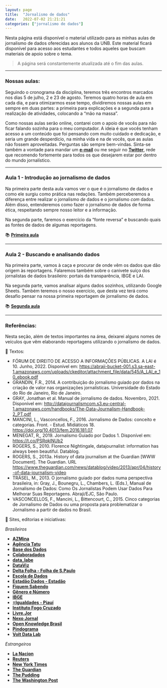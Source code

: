 ```yaml
---
layout: page
title:  "Jornalismo de dados"
date:   2022-07-02 21:21:21 
categories: ["jornalismo de dados"]
---
```

Nesta página está disponível o material utilizado para as minhas aulas de jornalismo de dados oferecidas aos alunos da UNB. Este material ficará disponível para acesso aos estudantes e todos aqueles que buscam materiais de apoio sobre o tema.
> A página será constantemente atualizada até o fim das aulas.
 
---  
 
### Nossas aulas:
Seguindo o cronograma da disciplina, teremos três encontros marcados nos dias 5 de julho, 2 e 23 de agosto. Teremos quatro horas de aula em cada dia, e para otimizarmos esse tempo, dividiremos nossas aulas em sempre em duas partes: a primeira para explicações e a segunda para a realização de atividades, colocando a “mão na massa”.
 
Como nossas aulas serão online, contarei com o apoio de vocês para não ficar falando sozinha para o meu computador. A ideia é que vocês tenham acesso a um conteúdo que foi pensando com muito cuidado e dedicação, e seria um grande desperdício, na minha vida e na de vocês, que as aulas não fossem aproveitadas. Perguntas são sempre bem-vindas. Sinta-se também a vontade para mandar um <a href="mailto:juditecypreste@msn.com">**e-mail**</a> ou me seguir no <a href="https://twitter.com/juditecypreste">**Twitter**</a>, rede que recomendo fortemente para todos os que desejarem estar por dentro do mundo jornalístico.

---  

### Aula 1 - Introdução ao jornalismo de dados
 
Na primeira parte desta aula vamos ver o que é o jornalismo de dados e como ele surgiu como prática nas redações. Também perceberemos a diferença entre realizar o jornalismo *de* dados e o jornalismo *com* dados. Além disso, entenderemos como fazer o jornalismo de dados de forma ética, respeitando sempre nosso leitor e a informação.
 
Na segunda parte, faremos o exercício da “fonte reversa” e buscando quais as fontes de dados de algumas reportagens.
 
📚 <a href="https://docs.google.com/presentation/d/1f2Sfq1WHX9k-iYFImTvU2sUZ_Kv--I3V/edit?usp=sharing&ouid=104141213015748155256&rtpof=true&sd=true">**Primeira aula**</a>
 
---  
### Aula 2 - Buscando e analisando dados

Na primeira parte, vamos à caça e procurar de onde vêm os dados que dão origem às reportagens. Falaremos também sobre o canivete suíço dos jornalistas de dados brasileiro: portais da transparência, IBGE e LAI.
 
Na segunda parte, vamos analisar alguns dados sozinhos, utilizando Google Sheets. Também teremos o nosso exercício, que desta vez terá como desafio pensar na nossa primeira reportagem de jornalismo de dados.
 
📚 <a href="https://docs.google.com/presentation/d/17BQtamlEnyXg9A6ZJ7dOpDCjAKdoJvx8/edit?usp=sharing&ouid=104141213015748155256&rtpof=true&sd=true">**Segunda aula**</a>

---

### Referências:
 
Nesta seção, além de textos importantes na área, deixarei alguns nomes de veículos que vêm elaborando reportagens utilizando o jornalismo de dados.
 
📝 Textos:
 
- FÓRUM DE DIREITO DE ACESSO A INFORMAÇÕES PÚBLICAS. A LAI é 10. Junho, 2022. Disponível em: https://abraji-bucket-001.s3.sa-east-1.amazonaws.com/uploads/ckeditor/attachment_file/data/545/A_LAI_e_10_ebook.pdf
- GRANDIN, F.R., 2014. A contribuição do jornalismo guiado por dados na criação de valor nas organizações jornalísticas. Universidade do Estado do Rio de Janeiro, Rio de Janeiro.
- GRAY, Jonathan et al. Manual de jornalismo de dados. Novembro, 2021. Disponível em: http://datajournalismcom.s3.eu-central-1.amazonaws.com/handbooks/The-Data-Journalism-Handbook-2_PT.pdf
- MANCINI, L., Vasconcellos, F., 2016. Jornalismo de Dados: conceito e categorias. Front. - Estud. Midiáticos 18. https://doi.org/10.4013/fem.2016.181.07
- MENEGAT, R,, 2019. Jornalismo Guiado por Dados 1. Disponível em: https://t.co/PSRqklNUb2
- ROGERS, S., 2010. Florence Nightingale, datajournalist: information has always been beautiful. Datablog.
- ROGERS, S., 2013a. History of data journalism at the Guardian [WWW Document]. The Guardian. URL https://www.theguardian.com/news/datablog/video/2013/apr/04/history-of-data-journalism-video
- TRÄSEL, M., 2013. O jornalismo guiado por dados numa perspectiva brasileira, in: Gray, J., Bounegru, L., Chambers, L. (Eds.), Manual de Jornalismo de Dados: Como Os Jornalistas Podem Usar Dados Para Melhorar Suas Reportagens. Abraji/EJC, São Paulo.
- VASCONCELLOS, F., Mancini, L., Bittencourt, C., 2015. Cinco categorias de Jornalismo de Dados ou uma proposta para problematizar o Jornalismo a partir de dados no Brasil.
 
📰 Sites, editorias e iniciativas:
 
*Brasileiros*
- <a href="https://azmina.com.br/">**AZMina**</a>
- <a href="https://www.agenciatatu.com.br/">**Agência Tatu**</a>
- <a href="https://basedosdados.org/">**Base dos Dados**</a>
- <a href="https://colaboradados.com.br/">**Colaboradados**</a>
- <a href="https://datalabe.org/">**data_labe**</a>
- <a href="https://linktr.ee/datavizbr">**DataViz**</a>
- <a href="https://www1.folha.uol.com.br/deltafolha/">**Delta Folha - Folha de S.Paulo**</a>
- <a href="https://escoladedados.org/">**Escola de Dados**</a>
- <a href="https://www.estadao.com.br/infograficos">**Estadão Dados - Estadão**</a>
- <a href="https://fiquemsabendo.com.br/">**Fiquem Sabendo**</a>
- <a href="https://www.generonumero.media/">**Gênero e Número**</a>
- <a href="https://www.ibge.gov.br/">**IBGE**</a>
- <a href="https://piaui.folha.uol.com.br/tag/igualdades/">**=Igualdades - Piauí**</a>
- <a href="https://www.fogocruzado.org.br/">**Instituto Fogo Cruzado**</a>
- <a href="https://livre.jor.br/">**Livre.Jor**</a>
- <a href="https://www.nexojornal.com.br/">**Nexo Jornal**</a>
- <a href="https://linktr.ee/okfnbr">**Open Knowledge Brasil**</a>
- <a href="https://pindograma.com.br/">**Pindograma**</a>
- <a href="https://voltdata.info/">**Volt Data Lab**</a>
 
*Estrangeiros*
 
- <a href="https://www.lanacion.com.ar/data/">**La Nacion**</a>
- <a href="https://twitter.com/ReutersGraphics">**Reuters**</a>
- <a href="https://www.nytimes.com/spotlight/graphics">**New York Times**</a>
- <a href="https://www.theguardian.com/interactive">**The Guardian**</a>
- <a href="https://pudding.cool/">**The Pudding**</a>
- <a href="https://twitter.com/PostGraphics">**The Washington Post**</a>